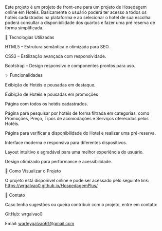 
Este projeto é um projeto de front-ene para um projeto de Hosedagem online em Hotéis. Basicamente o usuário poderá ter acesso a todos os hotéis cadastrados na plataforma e ao selecionar o hotel de sua escolha poderá consultar a disponibilidade dos quartos e fazer uma pré reserva de forma simplificada. 

🔹 Tecnologias Utilizadas

HTML5 – Estrutura semântica e otimizada para SEO.

CSS3 – Estilização avançada com responsividade.

Bootstrap – Design responsivo e componentes prontos para uso.

✨ Funcionalidades

Exibição de Hotéis e pousadas em destaque.

Exibição de Hotéis e pousadas em promoções

Página com todos os hotéis cadastrados.

Página para pesquisar por hotéis de forma filtrada em categorias, como Promoções, Preço, Tipos de acomodações e Serviços oferecidos pelos Hotéis.

Página para verificar a disponibilidade do Hotel e realizar uma pré-reserva.

Interface moderna e responsiva para diferentes dispositivos.

Layout intuitivo e agradável para uma melhor experiência do usuário.

Design otimizado para performance e acessibilidade.

📌 Como Visualizar o Projeto

O projeto está disponível online e pode ser acessado pelo seguinte link: https://wrgalvao0.github.io/HospedagemPlus/

📩 Contato

Caso tenha sugestões ou queira contribuir com o projeto, entre em contato:

GitHub: wrgalvao0

Email: warleygalvao61@gmail.com